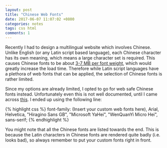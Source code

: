 ```yaml
---
layout: post
title: "Chinese Web Fonts"
date: 2017-06-07 11:07:02 +0800
categories: notes
tags: css html
comments: 1
---
```


Recently I had to design a multilingual website which involves Chinese. Unlike English (or any Latin script based language), each Chinese character has its own meaning, which means a large character set is required. This causes Chinese fonts to be about [3-7 MB per font weight](https://webdesign.tutsplus.com/articles/the-complete-beginners-guide-to-chinese-fonts--cms-23444), which would greatly increase the load time. Therefore while Latin script languages have a plethora of web fonts that can be applied, the selection of Chinese fonts is rather limited.

Since my options are already limited, I opted to go for web safe Chinese fonts instead. Unfortunately even this is not well documented, until I came across [this](http://daoinsights.com/chinese-web-fonts-part-1/). I ended up using the following line:

{% highlight css %}
font-family: (Insert your custom web fonts here), Arial, Helvetica, "Hiragino Sans GB", "Microsoft YaHei", "WenQuanYi Micro Hei", sans-serif;
{% endhighlight %}

You might note that all the Chinese fonts are listed towards the end. This is because the Latin characters in Chinese fonts are rendered quite badly (i.e. looks bad), so always remember to put your custom fonts right in front.